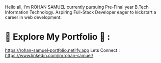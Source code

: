Hello all, I'm ROHAN SAMUEL currently pursuing Pre-Final year B.Tech Information Technology.
Aspiring Full-Stack Developer eager to kickstart a career in web development.

# 🚀 Explore My Portfolio 🎨 : 
https://rohan-samuel-portfolio.netlify.app
Lets Connect : https://www.linkedin.com/in/rohan-samuel/
